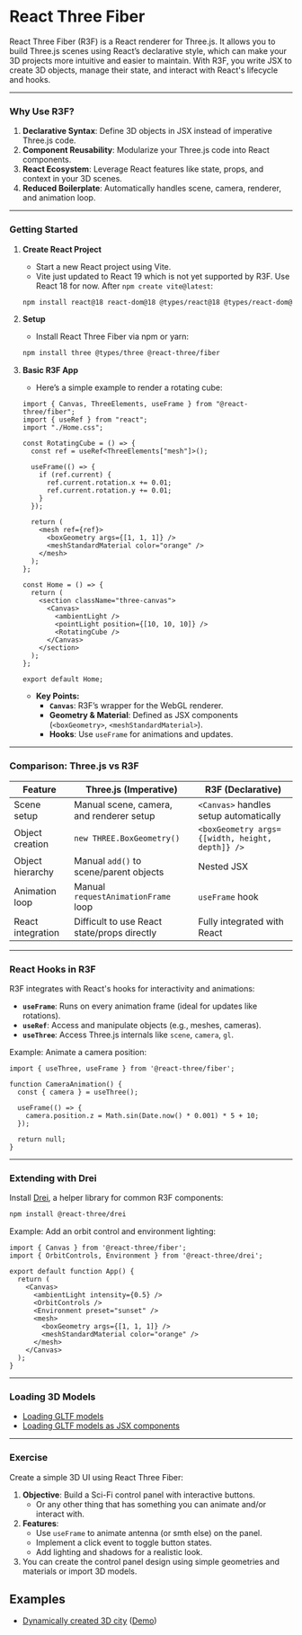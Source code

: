 # React Three Fiber

React Three Fiber (R3F) is a React renderer for Three.js. It allows you to build Three.js scenes using React’s declarative style, which can make your 3D projects more intuitive and easier to maintain. With R3F, you write JSX to create 3D objects, manage their state, and interact with React's lifecycle and hooks.

---

### Why Use R3F?
1. **Declarative Syntax**: Define 3D objects in JSX instead of imperative Three.js code.
2. **Component Reusability**: Modularize your Three.js code into React components.
3. **React Ecosystem**: Leverage React features like state, props, and context in your 3D scenes.
4. **Reduced Boilerplate**: Automatically handles scene, camera, renderer, and animation loop.

---

### Getting Started
1. **Create React Project**
    - Start a new React project using Vite.
    - Vite just updated to React 19 which is not yet supported by R3F. Use React 18 for now. After `npm create vite@latest`:
    ```bash
   npm install react@18 react-dom@18 @types/react@18 @types/react-dom@18
   ```

2. **Setup**
    - Install React Three Fiber via npm or yarn:
    ```bash
    npm install three @types/three @react-three/fiber
    ```

3. **Basic R3F App**
   - Here’s a simple example to render a rotating cube:

    ```tsx
    import { Canvas, ThreeElements, useFrame } from "@react-three/fiber";
    import { useRef } from "react";
    import "./Home.css";
    
    const RotatingCube = () => {
      const ref = useRef<ThreeElements["mesh"]>();
    
      useFrame(() => {
        if (ref.current) {
          ref.current.rotation.x += 0.01;
          ref.current.rotation.y += 0.01;
        }
      });
    
      return (
        <mesh ref={ref}>
          <boxGeometry args={[1, 1, 1]} />
          <meshStandardMaterial color="orange" />
        </mesh>
      );
    };
    
    const Home = () => {
      return (
        <section className="three-canvas">
          <Canvas>
            <ambientLight />
            <pointLight position={[10, 10, 10]} />
            <RotatingCube />
          </Canvas>
        </section>
      );
    };
    
    export default Home;

    ```

   - **Key Points:**
     - **`Canvas`**: R3F’s wrapper for the WebGL renderer.
     - **Geometry & Material**: Defined as JSX components (`<boxGeometry>`, `<meshStandardMaterial>`).
     - **Hooks**: Use `useFrame` for animations and updates.

---

### Comparison: Three.js vs R3F

| Feature                  | Three.js (Imperative)                           | R3F (Declarative)                                   |
|--------------------------|------------------------------------------------|----------------------------------------------------|
| Scene setup              | Manual scene, camera, and renderer setup       | `<Canvas>` handles setup automatically             |
| Object creation          | `new THREE.BoxGeometry()`                      | `<boxGeometry args={[width, height, depth]} />`    |
| Object hierarchy         | Manual `add()` to scene/parent objects         | Nested JSX                                        |
| Animation loop           | Manual `requestAnimationFrame` loop            | `useFrame` hook                                    |
| React integration        | Difficult to use React state/props directly    | Fully integrated with React                        |

---

### React Hooks in R3F
R3F integrates with React's hooks for interactivity and animations:
- **`useFrame`**: Runs on every animation frame (ideal for updates like rotations).
- **`useRef`**: Access and manipulate objects (e.g., meshes, cameras).
- **`useThree`**: Access Three.js internals like `scene`, `camera`, `gl`.

Example: Animate a camera position:
```tsx
import { useThree, useFrame } from '@react-three/fiber';

function CameraAnimation() {
  const { camera } = useThree();

  useFrame(() => {
    camera.position.z = Math.sin(Date.now() * 0.001) * 5 + 10;
  });

  return null;
}
```

---

### Extending with Drei
Install [Drei](https://drei.docs.pmnd.rs/getting-started/introduction), a helper library for common R3F components:
```bash
npm install @react-three/drei
```

Example: Add an orbit control and environment lighting:
```tsx
import { Canvas } from '@react-three/fiber';
import { OrbitControls, Environment } from '@react-three/drei';

export default function App() {
  return (
    <Canvas>
      <ambientLight intensity={0.5} />
      <OrbitControls />
      <Environment preset="sunset" />
      <mesh>
        <boxGeometry args={[1, 1, 1]} />
        <meshStandardMaterial color="orange" />
      </mesh>
    </Canvas>
  );
}
```

---

### Loading 3D Models

- [Loading GLTF models](https://r3f.docs.pmnd.rs/tutorials/loading-models#loading-gltf-models)
- [Loading GLTF models as JSX components](https://r3f.docs.pmnd.rs/tutorials/loading-models#loading-gltf-models-as-jsx-components)

---

### Exercise
Create a simple 3D UI using React Three Fiber:

1. **Objective**: Build a Sci-Fi control panel with interactive buttons.
    - Or any other thing that has something you can animate and/or interact with.
2. **Features**:
   - Use `useFrame` to animate antenna (or smth else) on the panel.
   - Implement a click event to toggle button states.
   - Add lighting and shadows for a realistic look.
3. You can create the control panel design using simple geometries and materials or import 3D models.


## Examples
- [Dynamically created 3D city](https://github.com/ilkkamtk/3d-city) ([Demo](https://users.metropolia.fi/~ilkkamtk/city/))
